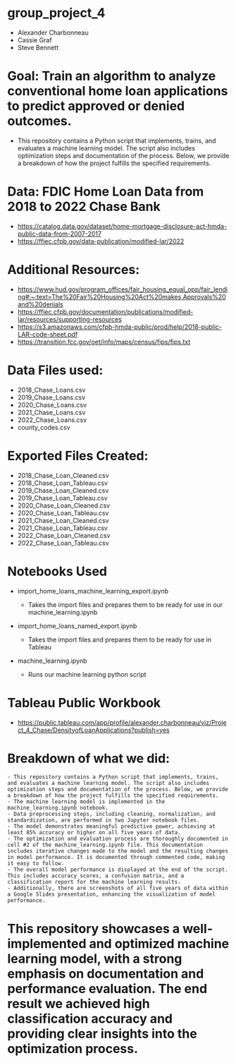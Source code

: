 # group_project_4
* Alexander Charbonneau
* Cassie Graf
* Steve Bennett

# Goal: Train an algorithm to analyze conventional home loan applications to predict approved or denied outcomes.
- This repository contains a Python script that implements, trains, and evaluates a machine learning model. The script also includes optimization steps and documentation of the process. Below, we provide a breakdown of how the project fulfills the specified requirements.

# Data: FDIC Home Loan Data from 2018 to 2022 Chase Bank
* https://catalog.data.gov/dataset/home-mortgage-disclosure-act-hmda-public-data-from-2007-2017
* https://ffiec.cfpb.gov/data-publication/modified-lar/2022 

# Additional Resources:
* https://www.hud.gov/program_offices/fair_housing_equal_opp/fair_lending#:~:text=The%20Fair%20Housing%20Act%20makes,Approvals%20and%20denials
* https://ffiec.cfpb.gov/documentation/publications/modified-lar/resources/supporting-resources
* https://s3.amazonaws.com/cfpb-hmda-public/prod/help/2018-public-LAR-code-sheet.pdf
* https://transition.fcc.gov/oet/info/maps/census/fips/fips.txt

# Data Files used:
* 2018_Chase_Loans.csv
* 2019_Chase_Loans.csv
* 2020_Chase_Loans.csv
* 2021_Chase_Loans.csv
* 2022_Chase_Loans.csv
* county_codes.csv


# Exported Files Created:
* 2018_Chase_Loan_Cleaned.csv
* 2018_Chase_Loan_Tableau.csv
* 2019_Chase_Loan_Cleaned.csv
* 2019_Chase_Loan_Tableau.csv
* 2020_Chase_Loan_Cleaned.csv
* 2020_Chase_Loan_Tableau.csv
* 2021_Chase_Loan_Cleaned.csv
* 2021_Chase_Loan_Tableau.csv
* 2022_Chase_Loan_Cleaned.csv
* 2022_Chase_Loan_Tableau.csv


# Notebooks Used
* import_home_loans_machine_learning_export.ipynb
    * Takes the import files and prepares them to be ready for use in our machine_learning.ipynb 

* import_home_loans_named_export.ipynb
    * Takes the import files and prepares them to be ready for use in Tableau

* machine_learning.ipynb
    * Runs our machine learning python script

# Tableau Public Workbook
- https://public.tableau.com/app/profile/alexander.charbonneau/viz/Project_4_Chase/DensityofLoanApplications?publish=yes

# Breakdown of what we did:
    - This repository contains a Python script that implements, trains, and evaluates a machine learning model. The script also includes optimization steps and documentation of the process. Below, we provide a breakdown of how the project fulfills the specified requirements.
    - The machine learning model is implemented in the machine_learning.ipynb notebook.
    - Data preprocessing steps, including cleaning, normalization, and standardization, are performed in two Jupyter notebook files.
    - The model demonstrates meaningful predictive power, achieving at least 85% accuracy or higher on all five years of data.
    - The optimization and evaluation process are thoroughly documented in cell #2 of the machine_learning.ipynb file. This documentation includes iterative changes made to the model and the resulting changes in model performance. It is documented through commented code, making it easy to follow.
    - The overall model performance is displayed at the end of the script. This includes accuracy scores, a confusion matrix, and a classification report for the machine learning results.
    - Additionally, there are screenshots of all five years of data within a Google Slides presentation, enhancing the visualization of model performance.

# This repository showcases a well-implemented and optimized machine learning model, with a strong emphasis on documentation and performance evaluation.  The end result we achieved high classification accuracy and providing clear insights into the optimization process.